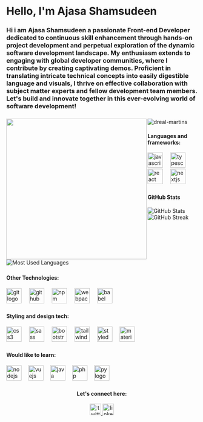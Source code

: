 <h1 align="left">Hello, I'm Ajasa Shamsudeen</h1>

###

<h3 align="left">
Hi i am Ajasa Shamsudeen a passionate Front-end Developer dedicated to continuous skill enhancement through hands-on project development and perpetual exploration of the dynamic software development landscape. My enthusiasm extends to engaging with global developer communities, where I contribute by creating captivating demos. Proficient in translating intricate technical concepts into easily digestible language and visuals, I thrive on effective collaboration with subject matter experts and fellow development team members. Let's build and innovate together in this ever-evolving world of software development!</h3>

###

<img width="370" align="left" src="https://th.bing.com/th/id/R.0660efe82fa3da42ed56eef013171835?rik=WPBMYXxWV3j%2bEg&pid=ImgRaw&r=0"  />

<p align="left"> <img src="https://komarev.com/ghpvc/?username=dreal-martins&label=Profile%20views&color=0e75b6&style=flat" alt="dreal-martins" /> </p>

<div align="left">
  <h4>Languages and frameworks:</h4>
  <img src="https://cdn.jsdelivr.net/gh/devicons/devicon/icons/javascript/javascript-original.svg" height="40" alt="javascript logo"  />
  <img width="12" />
  <img src="https://cdn.jsdelivr.net/gh/devicons/devicon/icons/typescript/typescript-original.svg" height="40" alt="typescript logo"  />
  <img width="12" />
  <img src="https://skillicons.dev/icons?i=react" height="40" alt="react logo"  />
  <img width="12" />
  <img src="https://skillicons.dev/icons?i=nextjs" height="40" alt="nextjs logo"  />
</div>

###

<div align="left">
  <h4>GitHub Stats</h4>
  <img src="https://github-readme-stats.vercel.app/api?username=DREAL-MARTINS&show_icons=true&theme=dark&hide_border=true" alt="GitHub Stats" />
  <img src="https://github-readme-streak-stats.herokuapp.com/?user=DREAL-MARTINS&theme=dark&hide_border=true" alt="GitHub Streak" />
  <img src="https://github-readme-stats.vercel.app/api/top-langs/?username=DREAL-MARTINS&layout=compact&theme=dark&hide_border=true&langs_count=6" alt="Most Used Languages" />
</div>

###

<div align="left">
  <h4>Other Technologies:</h4>
  <img src="https://cdn.jsdelivr.net/gh/devicons/devicon/icons/git/git-original.svg" height="40" alt="git logo"  />
  <img width="12" />
  <img src="https://skillicons.dev/icons?i=github" height="40" alt="github logo"  />
  <img width="12" />
  <img src="https://cdn.jsdelivr.net/gh/devicons/devicon/icons/npm/npm-original-wordmark.svg" height="40" alt="npm logo"  />
  <img width="12" />
  <img src="https://cdn.jsdelivr.net/gh/devicons/devicon/icons/webpack/webpack-original.svg" height="40" alt="webpack logo"  />
  <img width="12" />
  <img src="https://skillicons.dev/icons?i=babel" height="40" alt="babel logo"  />
</div>

###

<div align="left">
  <h4>Styling and design tech:</h4>
  <img src="https://cdn.jsdelivr.net/gh/devicons/devicon/icons/css3/css3-original.svg" height="40" alt="css3 logo"  />
  <img width="12" />
  <img src="https://cdn.jsdelivr.net/gh/devicons/devicon/icons/sass/sass-original.svg" height="40" alt="sass logo"  />
  <img width="12" />
  <img src="https://cdn.jsdelivr.net/gh/devicons/devicon/icons/bootstrap/bootstrap-original.svg" height="40" alt="bootstrap logo"  />
  <img width="12" />
  <img src="https://skillicons.dev/icons?i=tailwind" height="40" alt="tailwind logo"  />
  <img width="12" />
  <img src="https://skillicons.dev/icons?i=styledcomponents" height="40" alt="styledcomponents logo"  />
  <img width="12" />
  <img src="https://skillicons.dev/icons?i=materialui" height="40" alt="materialui logo"  />
</div>

###

<div align="left">
  <h4>Would like to learn:</h4>
  <img src="https://cdn.jsdelivr.net/gh/devicons/devicon/icons/nodejs/nodejs-original.svg" height="40" alt="nodejs logo"  />
  <img width="10" />
  <img src="https://cdn.jsdelivr.net/gh/devicons/devicon/icons/vuejs/vuejs-original.svg" height="40" alt="vuejs logo"  />
  <img width="10" />
  <img src="https://skillicons.dev/icons?i=java" height="40" alt="java logo"  />
  <img width="10" />
  <img src="https://skillicons.dev/icons?i=php" height="40" alt="php logo"  />
  <img width="10" />
  <img src="https://skillicons.dev/icons?i=py" height="40" alt="py logo"  />
</div>

###

<div align="center">
  <h4>Let's connect here:</h4>
  <a href="https://twitter.com/Shams_code" target="_blank">
    <img src="https://img.shields.io/badge/Twitter-1DA1F2?logo=twitter&logoColor=black&style=for-the-badge" height="30" alt="twitter logo"  />
  </a>
  <a href="www.linkedin.com/in/ajasa-shamsudeen-91644a23a" target="_blank">
    <img src="https://img.shields.io/badge/LinkedIn-0A66C2?logo=linkedin&logoColor=white&style=for-the-badge" height="30" alt="linkedin logo"  />
  </a>
</div>
